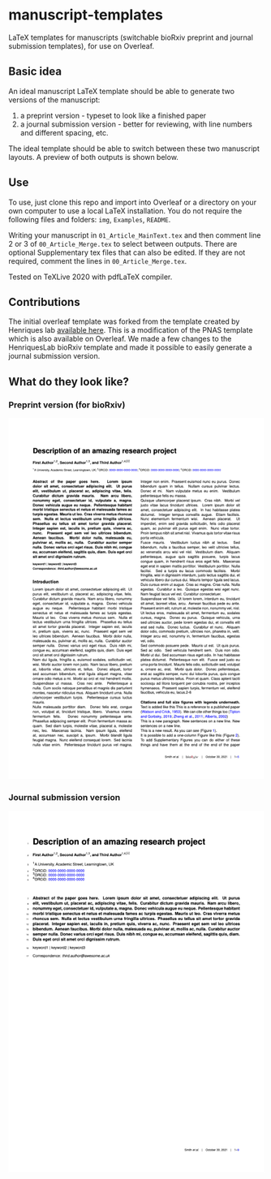 # manuscript-templates
LaTeX templates for manuscripts (switchable bioRxiv preprint and journal submission templates), for use on Overleaf.

## Basic idea

An ideal manuscript LaTeX template should be able to generate two versions of the manuscript:

1. a preprint version - typeset to look like a finished paper
2. a journal submission version - better for reviewing, with line numbers and different spacing, etc.

The ideal template should be able to switch between these two manuscript layouts. A preview of both outputs is shown below.

## Use

To use, just clone this repo and import into Overleaf or a directory on your own computer to use a local LaTeX installation. You do not require the following files and folders: `img`, `Examples`, `README`.

Writing your manuscript in `01_Article_MainText.tex` and then comment line 2 or 3 of `00_Article_Merge.tex` to select between outputs. There are optional Supplementary tex files that can also be edited. If they are not required, comment the lines in `00_Article_Merge.tex`.

Tested on TeXLive 2020 with pdfLaTeX compiler.


## Contributions

The initial overleaf template was forked from the template created by Henriques lab [available here](https://www.overleaf.com/latex/templates/henriqueslab-biorxiv-template/nyprsybwffws). This is a modification of the PNAS template which is also available on Overleaf. We made a few changes to the HenriquesLab bioRxiv template and made it possible to easily generate a journal submission version.

## What do they look like?

### Preprint version (for bioRxiv)

![img](img/Example_bioRxiv.png?raw=true "image")

### Journal submission version

![img](img/Example_submit.png?raw=true "image")

